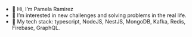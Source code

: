 - 👋 Hi, I’m Pamela Ramirez
- 👀 I’m interested in new challenges and solving problems in the real life.
- 🌱 My tech stack: typescript, NodeJS, NestJS, MongoDB, Kafka, Redis, Firebase, GraphQL.

<!---

- 📫 How to reach me ...
PamelaRamirezA/PamelaRamirezA is a ✨ special ✨ repository because its `README.md` (this file) appears on your GitHub profile.
You can click the Preview link to take a look at your changes.
--->
